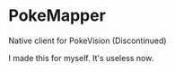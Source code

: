 # PokeMapper
Native client for PokeVision (Discontinued)

I made this for myself. It's useless now.

